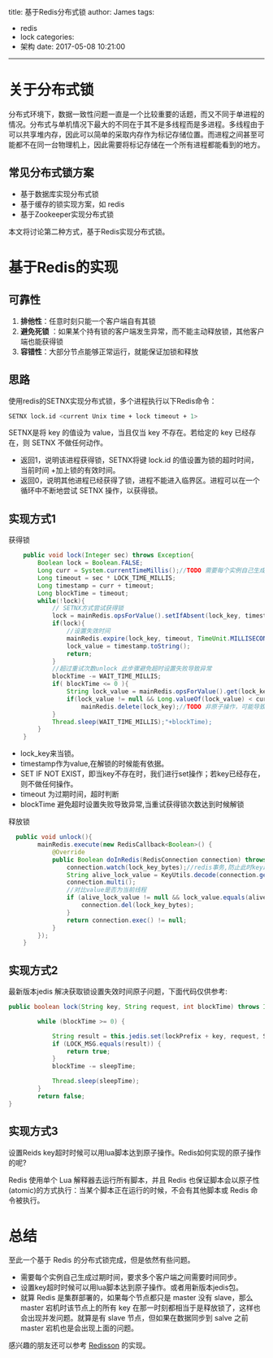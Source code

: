 title: 基于Redis分布式锁
author: James
tags:
  - redis
  - lock
categories:
  - 架构
date: 2017-05-08 10:21:00
---

# 关于分布式锁

分布式环境下，数据一致性问题一直是一个比较重要的话题，而又不同于单进程的情况。分布式与单机情况下最大的不同在于其不是多线程而是多进程。多线程由于可以共享堆内存，因此可以简单的采取内存作为标记存储位置。而进程之间甚至可能都不在同一台物理机上，因此需要将标记存储在一个所有进程都能看到的地方。

<!-- more -->

## 常见分布式锁方案

- 基于数据库实现分布式锁  
- 基于缓存的锁实现方案，如 redis
- 基于Zookeeper实现分布式锁 

本文将讨论第二种方式，基于Redis实现分布式锁。 

# 基于Redis的实现

## 可靠性

1. **排他性**：任意时刻只能一个客户端自有其锁
2. **避免死锁** ：如果某个持有锁的客户端发生异常，而不能主动释放锁，其他客户端也能获得锁
3. **容错性**：大部分节点能够正常运行，就能保证加锁和释放 



## 思路

使用redis的SETNX实现分布式锁，多个进程执行以下Redis命令： 

```bash
SETNX lock.id <current Unix time + lock timeout + 1>
```

SETNX是将 key 的值设为 value，当且仅当 key 不存在。若给定的 key 已经存在，则 SETNX 不做任何动作。   

- 返回1，说明该进程获得锁，SETNX将键 lock.id 的值设置为锁的超时时间，当前时间 +加上锁的有效时间。 
- 返回0，说明其他进程已经获得了锁，进程不能进入临界区。进程可以在一个循环中不断地尝试 SETNX 操作，以获得锁。



## 实现方式1

获得锁

```java
    public void lock(Integer sec) throws Exception{
        Boolean lock = Boolean.FALSE;
        Long curr = System.currentTimeMillis();//TODO 需要每个实例自己生成过期时间，要求多个客户端之间需要时间同步
        Long timeout = sec * LOCK_TIME_MILLIS;
        Long timestamp = curr + timeout;
        Long blockTime = timeout;
        while(!lock){
            // SETNX方式尝试获得锁
            lock = mainRedis.opsForValue().setIfAbsent(lock_key, timestamp.toString());
            if(lock){
                //设置失效时间
                mainRedis.expire(lock_key, timeout, TimeUnit.MILLISECONDS);//设置超时
                lock_value = timestamp.toString();
                return;
            }
            //超过重试次数unlock 此步骤避免超时设置失败导致异常
            blockTime -= WAIT_TIME_MILLIS;
            if( blockTime <= 0 ){
                String lock_value = mainRedis.opsForValue().get(lock_key);
                if(lock_value != null && Long.valueOf(lock_value) < curr)//TODO 时间不同步，可能导致误解锁
                    mainRedis.delete(lock_key);//TODO 非原子操作，可能导致误解锁.需借鉴lua脚本执行的方式
            }
            Thread.sleep(WAIT_TIME_MILLIS);"+blockTime);
        }
    }
```

- lock_key来当锁。
- timestamp作为value,在解锁的时候能有依据。
- SET IF NOT EXIST，即当key不存在时，我们进行set操作；若key已经存在，则不做任何操作。
-  timeout 为过期时间，超时判断
- blockTime  避免超时设置失败导致异常,当重试获得锁次数达到时候解锁

释放锁

```java
  public void unlock(){
        mainRedis.execute(new RedisCallback<Boolean>() {
            @Override
            public Boolean doInRedis(RedisConnection connection) throws DataAccessException {
                connection.watch(lock_key_bytes);//redis事务,防止此时key超时，其他实例获得新锁被误删除
                String alive_lock_value = KeyUtils.decode(connection.get(lock_key_bytes));
                connection.multi();
                //对比value是否为当前线程
                if (alive_lock_value != null && lock_value.equals(alive_lock_value)){
                    connection.del(lock_key_bytes);
                }
                return connection.exec() != null;
            }
        });
    }
```

## 实现方式2

最新版本jedis 解决获取锁设置失效时间原子问题，下面代码仅供参考:

```java
public boolean lock(String key, String request, int blockTime) throws InterruptedException {

        while (blockTime >= 0) {

            String result = this.jedis.set(lockPrefix + key, request, SET_IF_NOT_EXIST, SET_WITH_EXPIRE_TIME, 10 * TIME);
            if (LOCK_MSG.equals(result)) {
                return true;
            }
            blockTime -= sleepTime;

            Thread.sleep(sleepTime);
        }
        return false;
}
```



## 实现方式3

设置Reids key超时时候可以用lua脚本达到原子操作。Redis如何实现的原子操作的呢?

Redis 使用单个 Lua 解释器去运行所有脚本，并且 Redis 也保证脚本会以原子性(atomic)的方式执行：当某个脚本正在运行的时候，不会有其他脚本或 Redis 命令被执行。 

# 总结

至此一个基于 Redis 的分布式锁完成，但是依然有些问题。

- 需要每个实例自己生成过期时间，要求多个客户端之间需要时间同步。
- 设置key超时时候可以用lua脚本达到原子操作。或者用新版本jedis包。
- 就算 Redis 是集群部署的，如果每个节点都只是 master 没有 slave，那么 master 宕机时该节点上的所有 key  在那一时刻都相当于是释放锁了，这样也会出现并发问题。就算是有 slave 节点，但如果在数据同步到 salve 之前 master  宕机也是会出现上面的问题。

感兴趣的朋友还可以参考 [Redisson](https://github.com/redisson/redisson) 的实现。